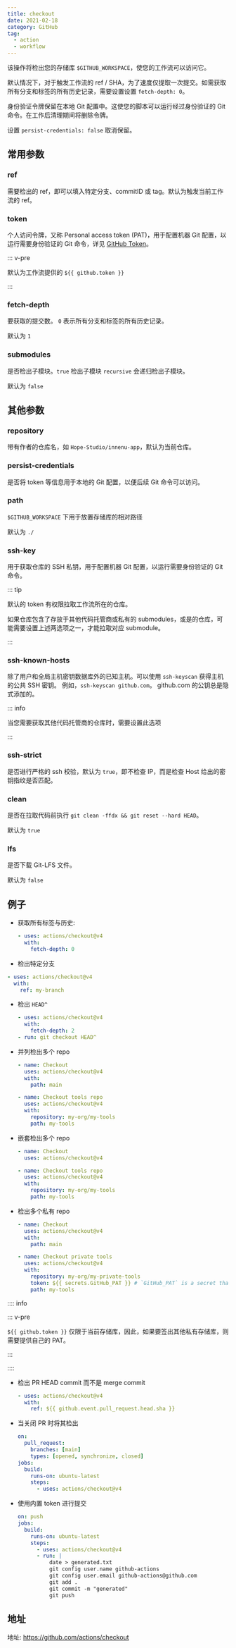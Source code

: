 ```yaml
---
title: checkout
date: 2021-02-18
category: GitHub
tag:
  - action
  - workflow
---
```


该操作将检出您的存储库 `$GITHUB_WORKSPACE`，使您的工作流可以访问它。

<!-- more -->

默认情况下，对于触发工作流的 ref / SHA，为了速度仅提取一次提交。如需获取所有分支和标签的所有历史记录，需要设置设置 `fetch-depth: 0`。

身份验证令牌保留在本地 Git 配置中。这使您的脚本可以运行经过身份验证的 Git 命令。在工作后清理期间将删除令牌。

设置 `persist-credentials: false` 取消保留。

## 常用参数

### ref

需要检出的 ref，即可以填入特定分支、commitID 或 tag。默认为触发当前工作流的 ref。

### token

个人访问令牌，又称 Personal access token (PAT)，用于配置机器 Git 配置，以运行需要身份验证的 Git 命令，详见 [GitHub Token](../token.md)。

::: v-pre

默认为工作流提供的 `${{ github.token }}`

:::

### fetch-depth

要获取的提交数。 `0` 表示所有分支和标签的所有历史记录。

默认为 `1`

### submodules

是否检出子模块。`true` 检出子模块 `recursive` 会递归检出子模块。

默认为 `false`

## 其他参数

### repository

带有作者的仓库名，如 `Hope-Studio/innenu-app`，默认为当前仓库。

### persist-credentials

是否将 token 等信息用于本地的 Git 配置，以便后续 Git 命令可以访问。

### path

`$GITHUB_WORKSPACE` 下用于放置存储库的相对路径

默认为 `./`

### ssh-key

用于获取仓库的 SSH 私钥，用于配置机器 Git 配置，以运行需要身份验证的 Git 命令。

::: tip

默认的 token 有权限拉取工作流所在的仓库。

如果仓库包含了存放于其他代码托管商或私有的 submodules，或是的仓库，可能需要设置上述两选项之一，才能拉取对应 submodule。

:::

### ssh-known-hosts

除了用户和全局主机密钥数据库外的已知主机。可以使用 `ssh-keyscan` 获得主机的公共 SSH 密钥。 例如，`ssh-keyscan github.com`。 github.com 的公钥总是隐式添加的。

::: info

当您需要获取其他代码托管商的仓库时，需要设置此选项

:::

### ssh-strict

是否进行严格的 ssh 校验，默认为 `true`，即不检查 IP，而是检查 Host 给出的密钥指纹是否匹配。

### clean

是否在拉取代码前执行 `git clean -ffdx && git reset --hard HEAD`。

默认为 `true`

### lfs

是否下载 Git-LFS 文件。

默认为 `false`

## 例子

- 获取所有标签与历史:

  ```yml
  - uses: actions/checkout@v4
    with:
      fetch-depth: 0
  ```

- 检出特定分支

```yml
- uses: actions/checkout@v4
  with:
    ref: my-branch
```

- 检出 `HEAD^`

  ```yml
  - uses: actions/checkout@v4
    with:
      fetch-depth: 2
  - run: git checkout HEAD^
  ```

- 并列检出多个 repo

  ```yml
  - name: Checkout
    uses: actions/checkout@v4
    with:
      path: main

  - name: Checkout tools repo
    uses: actions/checkout@v4
    with:
      repository: my-org/my-tools
      path: my-tools
  ```

- 嵌套检出多个 repo

  ```yml
  - name: Checkout
    uses: actions/checkout@v4

  - name: Checkout tools repo
    uses: actions/checkout@v4
    with:
      repository: my-org/my-tools
      path: my-tools
  ```

- 检出多个私有 repo

  ```yml
  - name: Checkout
    uses: actions/checkout@v4
    with:
      path: main

  - name: Checkout private tools
    uses: actions/checkout@v4
    with:
      repository: my-org/my-private-tools
      token: ${{ secrets.GitHub_PAT }} # `GitHub_PAT` is a secret that contains your PAT
      path: my-tools
  ```

:::: info

::: v-pre

`${{ github.token }}` 仅限于当前存储库，因此，如果要签出其他私有存储库，则需要提供自己的 PAT。

:::

::::

- 检出 PR HEAD commit 而不是 merge commit

  ```yml
  - uses: actions/checkout@v4
    with:
      ref: ${{ github.event.pull_request.head.sha }}
  ```

- 当关闭 PR 时将其检出

  ```yml
  on:
    pull_request:
      branches: [main]
      types: [opened, synchronize, closed]
  jobs:
    build:
      runs-on: ubuntu-latest
      steps:
        - uses: actions/checkout@v4
  ```

- 使用内置 token 进行提交

  ```yml
  on: push
  jobs:
    build:
      runs-on: ubuntu-latest
      steps:
        - uses: actions/checkout@v4
        - run: |
            date > generated.txt
            git config user.name github-actions
            git config user.email github-actions@github.com
            git add .
            git commit -m "generated"
            git push
  ```

## 地址

地址: <https://github.com/actions/checkout>
